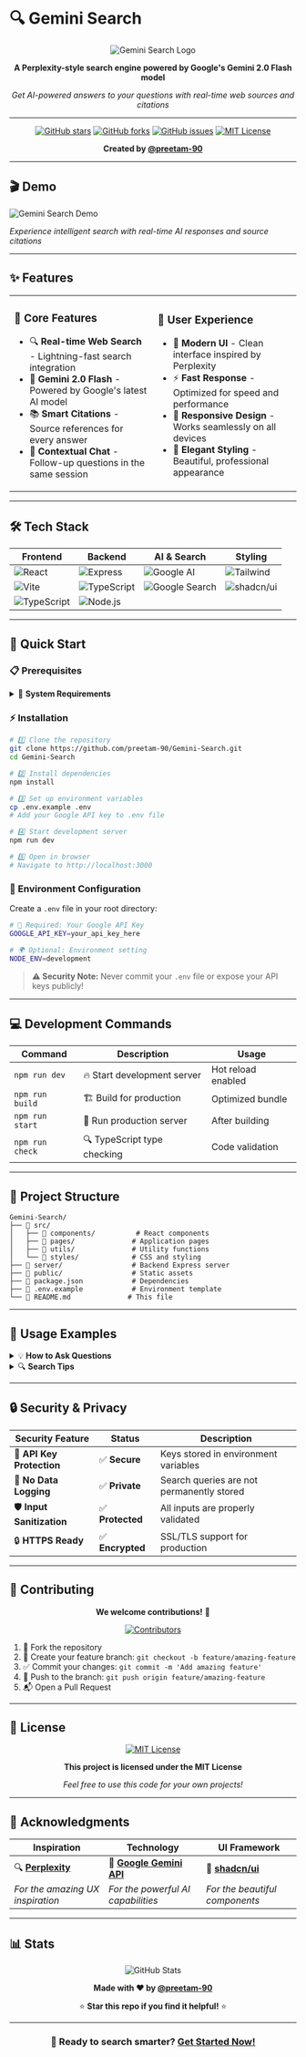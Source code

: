 # 🔍 Gemini Search

<div align="center">

![Gemini Search Logo](https://img.shields.io/badge/Gemini-Search-4285f4?style=for-the-badge&logo=google&logoColor=white)

**A Perplexity-style search engine powered by Google's Gemini 2.0 Flash model**

*Get AI-powered answers to your questions with real-time web sources and citations*

---

[![GitHub stars](https://img.shields.io/github/stars/preetam-90/Gemini-Search?style=social)](https://github.com/preetam-90/Gemini-Search/stargazers)
[![GitHub forks](https://img.shields.io/github/forks/preetam-90/Gemini-Search?style=social)](https://github.com/preetam-90/Gemini-Search/network/members)
[![GitHub issues](https://img.shields.io/github/issues/preetam-90/Gemini-Search)](https://github.com/preetam-90/Gemini-Search/issues)
[![MIT License](https://img.shields.io/badge/License-MIT-green.svg)](https://choosealicense.com/licenses/mit/)

**Created by [@preetam-90](https://github.com/preetam-90)**

</div>

---

## 🎬 Demo

![Gemini Search Demo](https://github.com/user-attachments/assets/2302898e-03ae-40a6-a16c-301d6b91c5af)

*Experience intelligent search with real-time AI responses and source citations*

---

## ✨ Features

<table>
<tr>
<td width="50%">

### 🚀 **Core Features**
- 🔍 **Real-time Web Search** - Lightning-fast search integration
- 🤖 **Gemini 2.0 Flash** - Powered by Google's latest AI model
- 📚 **Smart Citations** - Source references for every answer
- 💬 **Contextual Chat** - Follow-up questions in the same session

</td>
<td width="50%">

### 🎨 **User Experience**
- 🎨 **Modern UI** - Clean interface inspired by Perplexity
- ⚡ **Fast Response** - Optimized for speed and performance
- 📱 **Responsive Design** - Works seamlessly on all devices
- 🌙 **Elegant Styling** - Beautiful, professional appearance

</td>
</tr>
</table>

---

## 🛠️ Tech Stack

<div align="center">

| Frontend | Backend | AI & Search | Styling |
|----------|---------|-------------|---------|
| ![React](https://img.shields.io/badge/React-20232A?style=for-the-badge&logo=react&logoColor=61DAFB) | ![Express](https://img.shields.io/badge/Express-000000?style=for-the-badge&logo=express&logoColor=white) | ![Google AI](https://img.shields.io/badge/Google%20Gemini-4285f4?style=for-the-badge&logo=google&logoColor=white) | ![Tailwind](https://img.shields.io/badge/Tailwind-38B2AC?style=for-the-badge&logo=tailwind-css&logoColor=white) |
| ![Vite](https://img.shields.io/badge/Vite-646CFF?style=for-the-badge&logo=vite&logoColor=white) | ![TypeScript](https://img.shields.io/badge/TypeScript-007ACC?style=for-the-badge&logo=typescript&logoColor=white) | ![Google Search](https://img.shields.io/badge/Google%20Search-4285f4?style=for-the-badge&logo=google&logoColor=white) | ![shadcn/ui](https://img.shields.io/badge/shadcn%2Fui-000000?style=for-the-badge&logo=shadcnui&logoColor=white) |
| ![TypeScript](https://img.shields.io/badge/TypeScript-007ACC?style=for-the-badge&logo=typescript&logoColor=white) | ![Node.js](https://img.shields.io/badge/Node.js-339933?style=for-the-badge&logo=nodedotjs&logoColor=white) | | |

</div>

---

## 🚀 Quick Start

### 📋 Prerequisites

<details>
<summary>🔧 <strong>System Requirements</strong></summary>

- **Node.js** `v18+` - [Download here](https://nodejs.org/)
- **npm** or **yarn** - Package manager
- **Google API Key** - With Gemini API access

</details>

### ⚡ Installation

```bash
# 1️⃣ Clone the repository
git clone https://github.com/preetam-90/Gemini-Search.git
cd Gemini-Search

# 2️⃣ Install dependencies
npm install

# 3️⃣ Set up environment variables
cp .env.example .env
# Add your Google API key to .env file

# 4️⃣ Start development server
npm run dev

# 5️⃣ Open in browser
# Navigate to http://localhost:3000
```

### 🔐 Environment Configuration

Create a `.env` file in your root directory:

```bash
# 🔑 Required: Your Google API Key
GOOGLE_API_KEY=your_api_key_here

# 🌍 Optional: Environment setting
NODE_ENV=development
```

> **⚠️ Security Note:** Never commit your `.env` file or expose your API keys publicly!

---

## 💻 Development Commands

<div align="center">

| Command | Description | Usage |
|---------|-------------|-------|
| `npm run dev` | 🔥 Start development server | Hot reload enabled |
| `npm run build` | 🏗️ Build for production | Optimized bundle |
| `npm run start` | 🚀 Run production server | After building |
| `npm run check` | 🔍 TypeScript type checking | Code validation |

</div>

---

## 📁 Project Structure

```
Gemini-Search/
├── 📂 src/
│   ├── 📂 components/          # React components
│   ├── 📂 pages/              # Application pages
│   ├── 📂 utils/              # Utility functions
│   └── 📂 styles/             # CSS and styling
├── 📂 server/                 # Backend Express server
├── 📂 public/                 # Static assets
├── 📄 package.json            # Dependencies
├── 📄 .env.example            # Environment template
└── 📄 README.md              # This file
```

---

## 🎯 Usage Examples

<details>
<summary>💡 <strong>How to Ask Questions</strong></summary>

**Simple Questions:**
```
What is the weather in New York today?
```

**Complex Queries:**
```
Compare the latest smartphones released in 2024 and their key features
```

**Follow-up Questions:**
```
Tell me more about the camera specifications
```

</details>

<details>
<summary>🔍 <strong>Search Tips</strong></summary>

- ✅ Be specific in your queries
- ✅ Ask follow-up questions for deeper insights
- ✅ Check the source citations for verification
- ✅ Use natural language - no need for keywords

</details>

---

## 🔒 Security & Privacy

<div align="center">

| Security Feature | Status | Description |
|------------------|--------|-------------|
| 🔐 **API Key Protection** | ✅ **Secure** | Keys stored in environment variables |
| 🚫 **No Data Logging** | ✅ **Private** | Search queries are not permanently stored |
| 🛡️ **Input Sanitization** | ✅ **Protected** | All inputs are properly validated |
| 🔒 **HTTPS Ready** | ✅ **Encrypted** | SSL/TLS support for production |

</div>

---

## 🤝 Contributing

<div align="center">

**We welcome contributions!** 🎉

[![Contributors](https://img.shields.io/github/contributors/preetam-90/Gemini-Search)](https://github.com/preetam-90/Gemini-Search/graphs/contributors)

</div>

1. 🍴 Fork the repository
2. 🌿 Create your feature branch: `git checkout -b feature/amazing-feature`
3. ✅ Commit your changes: `git commit -m 'Add amazing feature'`
4. 🚀 Push to the branch: `git push origin feature/amazing-feature`
5. 📬 Open a Pull Request

---

## 📄 License

<div align="center">

[![MIT License](https://img.shields.io/badge/License-MIT-blue.svg?style=for-the-badge)](https://choosealicense.com/licenses/mit/)

**This project is licensed under the MIT License**

*Feel free to use this code for your own projects!*

</div>

---

## 🙏 Acknowledgments

<div align="center">

| Inspiration | Technology | UI Framework |
|-------------|------------|--------------|
| 🔍 [**Perplexity**](https://www.perplexity.ai/) | 🤖 [**Google Gemini API**](https://ai.google.dev/) | 🎨 [**shadcn/ui**](https://ui.shadcn.com/) |
| *For the amazing UX inspiration* | *For the powerful AI capabilities* | *For the beautiful components* |

</div>

---

## 📊 Stats

<div align="center">

![GitHub Stats](https://github-readme-stats.vercel.app/api?username=preetam-90&show_icons=true&theme=radical)

**Made with ❤️ by [@preetam-90](https://github.com/preetam-90)**

⭐ **Star this repo if you find it helpful!** ⭐

</div>

---

<div align="center">

### 🚀 Ready to search smarter? [Get Started Now!](https://github.com/preetam-90/Gemini-Search)

</div>
